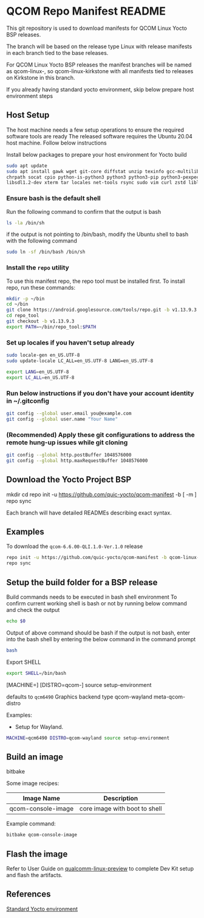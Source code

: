 # QCOM Repo Manifest README

This git repository is used to download manifests for QCOM Linux Yocto BSP releases.

The branch will be based on the release type Linux with release manifests in each branch tied to the base releases.

For QCOM Linux Yocto BSP releases the manifest branches will be named as qcom-linux-<Yocto-Project-release>,
so qcom-linux-kirkstone with all manifests tied to releases on Kirkstone in this branch.

If you already having standard yocto environment, skip below prepare host environment steps

## Host Setup

The host machine needs a few setup operations to ensure the required software tools are ready
The released software requires the Ubuntu 20.04 host machine. Follow below instructions

Install below packages to prepare your host environment for Yocto build

```bash
sudo apt update
sudo apt install gawk wget git-core diffstat unzip texinfo gcc-multilib build-essential \
chrpath socat cpio python-is-python3 python3 python3-pip python3-pexpect xz-utils debianutils iputils-ping \
libsdl1.2-dev xterm tar locales net-tools rsync sudo vim curl zstd liblz4-tool libssl-dev bc lzop
```

### Ensure bash is the default shell
Run the following command to confirm that the output is bash

```bash
ls -la /bin/sh
```

if the output is not pointing to /bin/bash, modify the Ubuntu shell to bash with the following command

```bash
sudo ln -sf /bin/bash /bin/sh
```

### Install the `repo` utility

To use this manifest repo, the repo tool must be installed first.
To install repo, run these commands:

```bash
mkdir -p ~/bin
cd ~/bin
git clone https://android.googlesource.com/tools/repo.git -b v1.13.9.3 repo_tool
cd repo_tool
git checkout -b v1.13.9.3
export PATH=~/bin/repo_tool:$PATH
```

### Set up locales if you haven't setup already

```bash
sudo locale-gen en_US.UTF-8
sudo update-locale LC_ALL=en_US.UTF-8 LANG=en_US.UTF-8

export LANG=en_US.UTF-8
export LC_ALL=en_US.UTF-8
```

### Run below instructions if you don't have your account identity in ~/.gitconfig

```bash
git config --global user.email you@example.com
git config --global user.name "Your Name"
```

### (Recommended) Apply these git configurations to address the remote hung-up issues while git cloning

```bash
git config --global http.postBuffer 1048576000
git config --global http.maxRequestBuffer 1048576000
```


## Download the Yocto Project BSP

mkdir <release>
cd <release>
repo init -u https://github.com/quic-yocto/qcom-manifest -b <branch name> [ -m <release manifest>]
repo sync

Each branch will have detailed READMEs describing exact syntax.

## Examples

To download the `qcom-6.6.00-QLI.1.0-Ver.1.0` release

```bash
repo init -u https://github.com/quic-yocto/qcom-manifest -b qcom-linux-kirkstone -m qcom-6.6.00-QLI.1.0-Ver.1.0.xml 
repo sync
```

## Setup the build folder for a BSP release

Build commands needs to be executed in bash shell environment
To confirm current working shell is bash or not by running below command and check the output

```bash
echo $0
```

Output of above command should be bash
if the output is not bash, enter into the bash shell by entering the below command in the command prompt

```bash
bash
```

Export SHELL
```bash
export SHELL=/bin/bash
```

[MACHINE=<machine>] [DISTRO=qcom-<backend>] source setup-environment

<machine>   defaults to `qcm6490`
<backend>   Graphics backend type
    qcom-wayland     meta-qcom-distro

Examples:
- Setup for Wayland.

```bash
MACHINE=qcm6490 DISTRO=qcom-wayland source setup-environment
```

## Build an image

bitbake <image recipe>

Some image recipes:

Image Name           	| Description
---------------------	|---------------------------------------------------
qcom-console-image     	| core image with boot to shell

Example command:

```bash
bitbake qcom-console-image
```

## Flash the image

Refer to User Guide on [qualcomm-linux-preview](https://www.qualcomm.com/products/internet-of-things/industrial/building-enterprise/qualcomm-linux-preview)
to complete Dev Kit setup and flash the artifacts.


## References

[Standard Yocto environment](https://docs.yoctoproject.org/4.0.13/brief-yoctoprojectqs/index.html)
